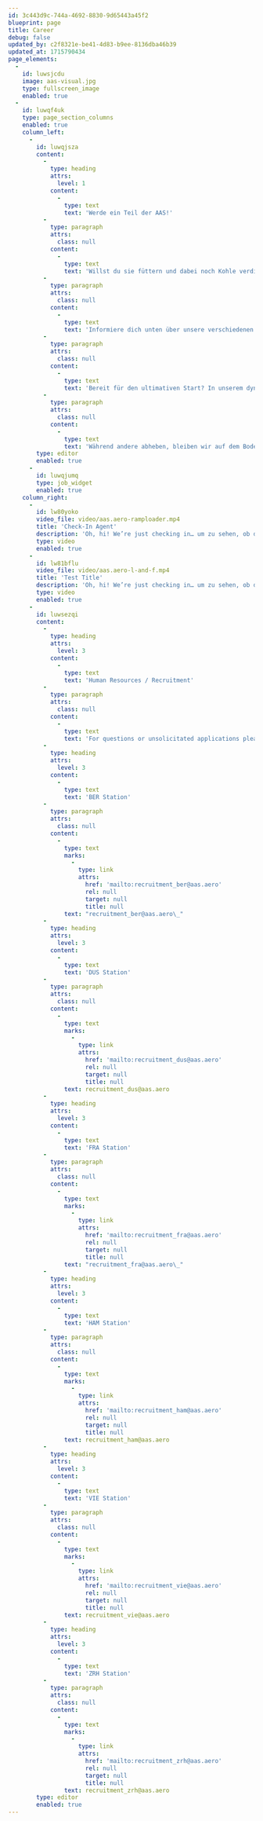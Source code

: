 ```yaml
---
id: 3c443d9c-744a-4692-8830-9d65443a45f2
blueprint: page
title: Career
debug: false
updated_by: c2f8321e-be41-4d83-b9ee-8136dba46b39
updated_at: 1715790434
page_elements:
  -
    id: luwsjcdu
    image: aas-visual.jpg
    type: fullscreen_image
    enabled: true
  -
    id: luwqf4uk
    type: page_section_columns
    enabled: true
    column_left:
      -
        id: luwqjsza
        content:
          -
            type: heading
            attrs:
              level: 1
            content:
              -
                type: text
                text: 'Werde ein Teil der AAS!'
          -
            type: paragraph
            attrs:
              class: null
            content:
              -
                type: text
                text: 'Willst du sie füttern und dabei noch Kohle verdienen? Du bist Checker oder Checkerin, sortierst gerne, magst es, wenn dir auf Arbeit nebenbei noch Muskeln spriessen oder trägst gerne Verantwortung für die ganze Geschichte? Dann bist du hier richtig, denn wir suchen Zuwachs für die große AAS-Gemeinschaft in Deutschland, Österreich und der Schweiz.'
          -
            type: paragraph
            attrs:
              class: null
            content:
              -
                type: text
                text: 'Informiere dich unten über unsere verschiedenen Jobprofile und sende uns deine Bewerbung.'
          -
            type: paragraph
            attrs:
              class: null
            content:
              -
                type: text
                text: 'Bereit für den ultimativen Start? In unserem dynamischen Groundhandling-Team mit Schweizer Wurzeln und einem Wachstum, das durch die Wolkendecke geht, eröffnen sich spannende Perspektiven für dich.'
          -
            type: paragraph
            attrs:
              class: null
            content:
              -
                type: text
                text: 'Während andere abheben, bleiben wir auf dem Boden – und sorgen dafür, dass dort alles reibungslos und effizient abläuft.'
        type: editor
        enabled: true
      -
        id: luwqjumq
        type: job_widget
        enabled: true
    column_right:
      -
        id: lw80yoko
        video_file: video/aas.aero-ramploader.mp4
        title: 'Check-In Agent'
        description: 'Oh, hi! We’re just checking in… um zu sehen, ob du vielleicht unser neuer Passenger Service Agent werden möchtest.'
        type: video
        enabled: true
      -
        id: lw81bflu
        video_file: video/aas.aero-l-and-f.mp4
        title: 'Test Title'
        description: 'Oh, hi! We’re just checking in… um zu sehen, ob du vielleicht unser neuer Passenger Service Agent werden möchtest.'
        type: video
        enabled: true
      -
        id: luwsezqi
        content:
          -
            type: heading
            attrs:
              level: 3
            content:
              -
                type: text
                text: 'Human Resources / Recruitment'
          -
            type: paragraph
            attrs:
              class: null
            content:
              -
                type: text
                text: 'For questions or unsolicitated applications please contact:'
          -
            type: heading
            attrs:
              level: 3
            content:
              -
                type: text
                text: 'BER Station'
          -
            type: paragraph
            attrs:
              class: null
            content:
              -
                type: text
                marks:
                  -
                    type: link
                    attrs:
                      href: 'mailto:recruitment_ber@aas.aero'
                      rel: null
                      target: null
                      title: null
                text: "recruitment_ber@aas.aero\_"
          -
            type: heading
            attrs:
              level: 3
            content:
              -
                type: text
                text: 'DUS Station'
          -
            type: paragraph
            attrs:
              class: null
            content:
              -
                type: text
                marks:
                  -
                    type: link
                    attrs:
                      href: 'mailto:recruitment_dus@aas.aero'
                      rel: null
                      target: null
                      title: null
                text: recruitment_dus@aas.aero
          -
            type: heading
            attrs:
              level: 3
            content:
              -
                type: text
                text: 'FRA Station'
          -
            type: paragraph
            attrs:
              class: null
            content:
              -
                type: text
                marks:
                  -
                    type: link
                    attrs:
                      href: 'mailto:recruitment_fra@aas.aero'
                      rel: null
                      target: null
                      title: null
                text: "recruitment_fra@aas.aero\_"
          -
            type: heading
            attrs:
              level: 3
            content:
              -
                type: text
                text: 'HAM Station'
          -
            type: paragraph
            attrs:
              class: null
            content:
              -
                type: text
                marks:
                  -
                    type: link
                    attrs:
                      href: 'mailto:recruitment_ham@aas.aero'
                      rel: null
                      target: null
                      title: null
                text: recruitment_ham@aas.aero
          -
            type: heading
            attrs:
              level: 3
            content:
              -
                type: text
                text: 'VIE Station'
          -
            type: paragraph
            attrs:
              class: null
            content:
              -
                type: text
                marks:
                  -
                    type: link
                    attrs:
                      href: 'mailto:recruitment_vie@aas.aero'
                      rel: null
                      target: null
                      title: null
                text: recruitment_vie@aas.aero
          -
            type: heading
            attrs:
              level: 3
            content:
              -
                type: text
                text: 'ZRH Station'
          -
            type: paragraph
            attrs:
              class: null
            content:
              -
                type: text
                marks:
                  -
                    type: link
                    attrs:
                      href: 'mailto:recruitment_zrh@aas.aero'
                      rel: null
                      target: null
                      title: null
                text: recruitment_zrh@aas.aero
        type: editor
        enabled: true
---
```

